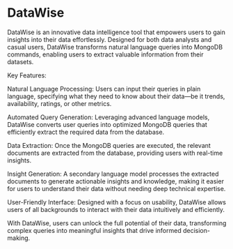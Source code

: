 # DataWise

DataWise is an innovative data intelligence tool that empowers users to gain insights into their data effortlessly. Designed for both data analysts and casual users, DataWise transforms natural language queries into MongoDB commands, enabling users to extract valuable information from their datasets.

Key Features:

Natural Language Processing: Users can input their queries in plain language, specifying what they need to know about their data—be it trends, availability, ratings, or other metrics.

Automated Query Generation: Leveraging advanced language models, DataWise converts user queries into optimized MongoDB queries that efficiently extract the required data from the database.

Data Extraction: Once the MongoDB queries are executed, the relevant documents are extracted from the database, providing users with real-time insights.

Insight Generation: A secondary language model processes the extracted documents to generate actionable insights and knowledge, making it easier for users to understand their data without needing deep technical expertise.

User-Friendly Interface: Designed with a focus on usability, DataWise allows users of all backgrounds to interact with their data intuitively and efficiently.

With DataWise, users can unlock the full potential of their data, transforming complex queries into meaningful insights that drive informed decision-making.
